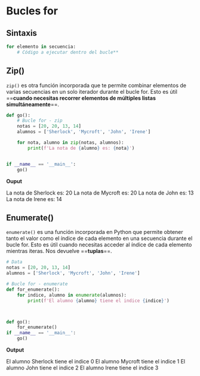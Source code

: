 # Bucles for


## Sintaxis
```Python
for elemento in secuencia:  
    # Código a ejecutar dentro del bucle**
```


## Zip()
`zip()` es otra función incorporada que te permite combinar elementos de varias secuencias en un solo iterador durante el bucle for. Esto es útil ==**cuando necesitas recorrer elementos de múltiples listas simultáneamente**==.


```Python
def go():
    # Bucle for - zip
    notas = [20, 20, 13, 14]
    alumnos = ['Sherlock', 'Mycroft', 'John', 'Irene']

    for nota, alumno in zip(notas, alumnos):
        print(f'La nota de {alumno} es: {nota}')


if __name__ == '__main__':
    go()
```


**Ouput**


La nota de Sherlock es: 20
La nota de Mycroft es: 20
La nota de John es: 13
La nota de Irene es: 14


## Enumerate()
`enumerate()` es una función incorporada en Python que permite obtener tanto el valor como el índice de cada elemento en una secuencia durante el bucle for. Esto es útil cuando necesitas acceder al índice de cada elemento mientras iteras.
Nos devuelve ==**tuplas**==.


```Python
# Data
notas = [20, 20, 13, 14]
alumnos = ['Sherlock', 'Mycroft', 'John', 'Irene']

# Bucle for - enumerate
def for_enumerate():
    for indice, alumno in enumerate(alumnos):
        print(f'El alumno {alumno} tiene el indice {indice}')



def go():
    for_enumerate()
if __name__ == '__main__':
    go()
```


**Output**


El alumno Sherlock tiene el indice 0
El alumno Mycroft tiene el indice 1
El alumno John tiene el indice 2
El alumno Irene tiene el indice 3